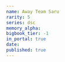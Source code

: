 ```yaml
---
name: Away Team Saru
rarity: 5
series: dsc
memory_alpha:
bigbook_tier: -1
in_portal: true
date:
published: true
---
```



